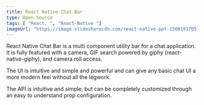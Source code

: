 ```yaml
---
title: React Native Chat Bar
type: Open Source
tags: [ "React, ", "React-Native "]
imageUrl: "https://image.slidesharecdn.com/react-native-ppt-150819170515-lva1-app6891/95/react-native-introductory-tutorial-1-638.jpg?cb=1440004243"
---
```

React Native Chat Bar is a multi component utility bar for a chat application. It is fully featured with a camera, GIF search powered by giphy (react-native-giphy), and camera roll access.

The UI is intuitive and simple and powerful and can give any basic chat UI a more modern feel without all the legwork.

The API is intuitive and simple, but can be completely customized through an easy to understand prop configuration.
